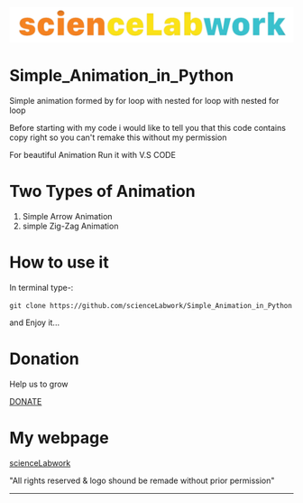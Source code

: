 ![logo](https://github.com/scienceLabwork/Rock_paper_scissor/blob/master/Wholelogo%20copy%202.png)

# Simple_Animation_in_Python
Simple animation formed by for loop with nested for loop with nested for loop

Before starting with my code i would like to tell you that this 
code contains copy right so you can't remake this without my permission

For beautiful Animation Run it with V.S CODE


# Two Types of Animation

1) Simple Arrow Animation
2) simple Zig-Zag Animation

# How to use it
In terminal type-:

`git clone https://github.com/scienceLabwork/Simple_Animation_in_Python `

and Enjoy it...

# Donation

Help us to grow

[DONATE](https://www.paypal.com/cgi-bin/webscr?cmd=_s-xclick&hosted_button_id=DR5PHG94N2WQC&source=url)

# My webpage

[scienceLabwork](HTTP://www.sciencelabwork.cf)

"All rights reserved & logo shound be remade without prior permission"

****************************************************************************************************
